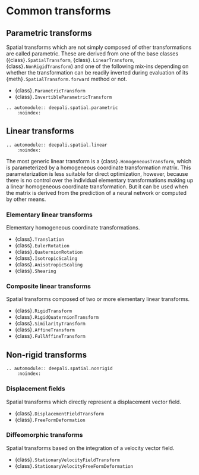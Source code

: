 # Common transforms

## Parametric transforms

Spatial transforms which are not simply composed of other transformations are called parametric.
These are derived from one of the base classes ({class}`.SpatialTransform`, {class}`.LinearTransform`,
{class}`.NonRigidTransform`) and one of the following mix-ins depending on whether the transformation
can be readily inverted during evaluation of its {meth}`.SpatialTransform.forward` method or not.

- {class}`.ParametricTransform`
- {class}`.InvertibleParametricTransform`

```{eval-rst}
.. automodule:: deepali.spatial.parametric
    :noindex:
```

## Linear transforms

```{eval-rst}
.. automodule:: deepali.spatial.linear
    :noindex:
```

The most generic linear transform is a {class}`.HomogeneousTransform`, which is parameterized by
a homogeneous coordinate transformation matrix. This parameterization is less suitable for direct
optimization, however, because there is no control over the individual elementary transformations
making up a linear homogeneous coordinate transformation. But it can be used when the matrix
is derived from the prediction of a neural network or computed by other means.

### Elementary linear transforms

Elementary homogeneous coordinate transformations.

- {class}`.Translation`
- {class}`.EulerRotation`
- {class}`.QuaternionRotation`
- {class}`.IsotropicScaling`
- {class}`.AnisotropicScaling`
- {class}`.Shearing`

### Composite linear transforms

Spatial transforms composed of two or more elementary linear transforms.

- {class}`.RigidTransform`
- {class}`.RigidQuaternionTransform`
- {class}`.SimilarityTransform`
- {class}`.AffineTransform`
- {class}`.FullAffineTransform`

## Non-rigid transforms

```{eval-rst}
.. automodule:: deepali.spatial.nonrigid
    :noindex:
```

### Displacement fields

Spatial transforms which directly represent a displacement vector field.

- {class}`.DisplacementFieldTransform`
- {class}`.FreeFormDeformation`

### Diffeomorphic transforms

Spatial transforms based on the integration of a velocity vector field.

- {class}`.StationaryVelocityFieldTransform`
- {class}`.StationaryVelocityFreeFormDeformation`
